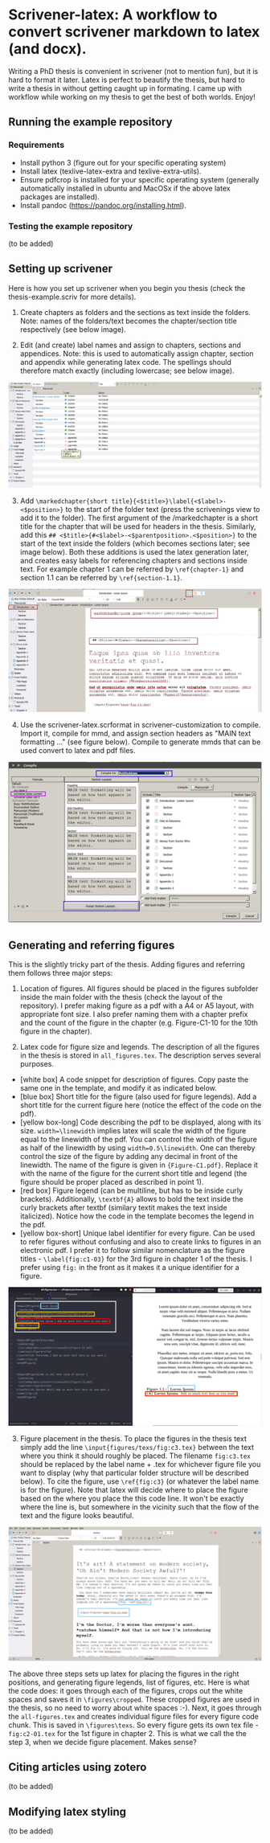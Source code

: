 # Scrivener-latex: A workflow to convert scrivener markdown to latex (and docx).

Writing a PhD thesis is convenient in scrivener (not to mention fun), but it is hard to format it later. Latex is perfect to beautify the thesis, but hard to write a thesis in without getting caught up in formating. I came up with workflow while working on my thesis to get the best of both worlds. Enjoy!


## Running the example repository
### Requirements
- Install python 3 (figure out for your specific operating system)
- Install latex (texlive-latex-extra and texlive-extra-utils).
- Ensure pdfcrop is installed for your specific operating system (generally automatically installed in ubuntu and MacOSx if the above latex packages are installed).
- Install pandoc (https://pandoc.org/installing.html).

### Testing the example repository
(to be added)


## Setting up scrivener
Here is how you set up scrivener when you begin you thesis (check the thesis-example.scriv for more details).

1. Create chapters as folders and the sections as text inside the folders. Note: names of the folders/text becomes the chapter/section title respectively (see below image).

2. Edit (and create) label names and assign to chapters, sections and appendices. Note: this is used to automatically assign chapter, section and appendix while generating latex code. The spellings should therefore match exactly (including lowercase; see below image).

![](https://raw.githubusercontent.com/AbstractGeek/scrivener-latex/master/scrivener-customization/scrivener-chapter-text-labels.png "Chapter, section, appendix labels")


3. Add `\markedchapter{short title}{<$title>}\label{<$label>-<$position>}` to the start of the folder text (press the scrivenings view to add it to the folder). The first argument of the /markedchapter is a short title for the chapter that will be used for headers in the thesis. Similarly, add this `## <$title>{#<$label>-<$parentposition>.<$position>}` to the start of the text inside the folders (which becomes sections later; see image below). Both these additions is used the latex generation later, and creates easy labels for referencing chapters and sections inside text. For example chapter 1 can be referred by `\ref{chapter-1}` and section 1.1 can be referred by `\ref{section-1.1}`.

![](https://raw.githubusercontent.com/AbstractGeek/scrivener-latex/master/scrivener-customization/scrivener-latex-text.png "scrivener latex reference text")

4. Use the scrivener-latex.scrformat in scrivener-customization to compile. Import it, compile for mmd, and assign section headers as "MAIN text formatting ..." (see figure below). Compile to generate mmds that can be used convert to latex and pdf files.

![](https://raw.githubusercontent.com/AbstractGeek/scrivener-latex/master/scrivener-customization/scrivener-compile-settings.png "scrivener compile settings")


## Generating and referring figures
This is the slightly tricky part of the thesis. Adding figures and referring them follows three major steps:

1. Location of figures. All figures should be placed in the figures subfolder inside the main folder with the thesis (check the layout of the repository). I prefer making figure as a pdf with a A4 or A5 layout, with appropriate font size. I also prefer naming them with a chapter prefix and the count of the figure in the chapter (e.g. Figure-C1-10 for the 10th figure in the chapter).

2. Latex code for figure size and legends. The description of all the figures in the thesis is stored in `all_figures.tex`. The description serves several purposes.
  - [white box] A code snippet for description of figures. Copy paste the same one in the template, and modify it as indicated below.
  - [blue box] Short title for the figure (also used for figure legends). Add a short title for the current figure here (notice the effect of the code on the pdf).
  - [yellow box-long] Code describing the pdf to be displayed, along with its size. `width=\linewidth` implies latex will scale the width of the figure equal to the linewidth of the pdf. You can control the width of the figure as half of the linewidth by using `width=0.5\linewidth`. One can thereby control the size of the figure by adding any decimal in front of the linewidth. The name of the figure is given in `{Figure-C1.pdf}`. Replace it with the name of the figure for the current short title and legend (the figure should be proper placed as described in point 1).
  - [red box] Figure legend (can be multiline, but has to be inside curly brackets). Additionally, `\textbf{A}` allows to bold the text inside the curly brackets after textbf (similary textit makes the text inside italicized). Notice how the code in the template becomes the legend in the pdf.
  - [yellow box-short] Unique label identifier for every figure. Can be used to refer figures without confusing and also to create links to figures in an electronic pdf. I prefer it to follow similar nomenclature as the figure titles - `\label{fig:c1-03}` for the 3rd figure in chapter 1 of the thesis. I prefer using `fig:` in the front as it makes it a unique identifier for a figure.

  ![](https://raw.githubusercontent.com/AbstractGeek/scrivener-latex/master/scrivener-customization/scrivener-figure-latex-1.png "Figure description")

3. Figure placement in the thesis. To place the figures in the thesis text simply add the line `\input{figures/texs/fig:c3.tex}` between the text where you think it should roughly be placed. The filename `fig:c3.tex` should be replaced by the label name + .tex for whichever figure file you want to display (why that particular folder structure will be described below). To cite the figure, use `\ref{fig:c3}` (or whatever the label name is for the figure). Note that latex will decide where to place the figure based on the where you place the this code line. It won't be exactly where the line is, but somewhere in the vicinity such that the flow of the text and the figure looks beautiful.

![](https://raw.githubusercontent.com/AbstractGeek/scrivener-latex/master/scrivener-customization/scrivener-figure-latex-2.png "Figure placement")

The above three steps sets up latex for placing the figures in the right positions, and generating figure legends, list of figures, etc. Here is what the code does: it goes through each of the figures, crops out the white spaces and saves it in `\figures\cropped`. These cropped figures are used in the thesis, so no need to worry about white spaces :-). Next, it goes through the `all-figures.tex` and creates individual figure files for every figure code chunk. This is saved in `\figures\texs`. So every figure gets its own tex file - `fig:c2-01.tex` for the 1st figure in chapter 2. This is what we call the the step 3, when we decide figure placement. Makes sense?


## Citing articles using zotero
(to be added)


## Modifying latex styling
(to be added)
